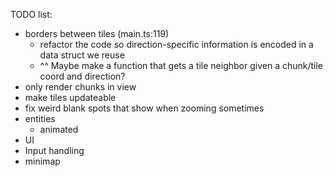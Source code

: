 TODO list:
- borders between tiles (main.ts:119)
    - refactor the code so direction-specific information is encoded in a data struct we reuse
    - ^^ Maybe make a function that gets a tile neighbor given a chunk/tile coord and direction?
- only render chunks in view
- make tiles updateable
- fix weird blank spots that show when zooming sometimes
- entities
    - animated
- UI
- Input handling
- minimap